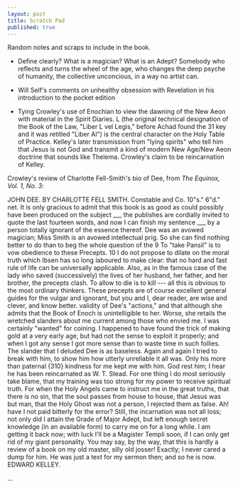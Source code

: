 ```yaml
---
layout: post
title: Scratch Pad
published: true
---
```


Random notes and scraps to include in the book.

- Define clearly? What is a magician? What is an Adept? Somebody who reflects and turns the wheel of the age, who changes the deep psyche of humanity, the collective unconcious, in a way no artist can.

- Will Self's comments on unhealthy obsession with Revelation in his introduction to the pocket edition

- Tying Crowley's use of Enochian to view the dawning of the New Aeon with material in the Spirit Diaries. L (the original technical designation of the Book of the Law, "Liber L vel Legis," before Achad found the 31 key and it was retitled "Liber Al") is the central character on the Holy Table of Practice. Kelley's later transmission from "lying spirits" who tell him that Jesus is not God and transmit a kind of modern New Age/New Aeon doctrine that sounds like Thelema. Crowley's claim to be reincarnation of Kelley.  

Crowley's review of Charlotte Fell-Smith's bio of Dee, from *The Equinox, Vol. 1, No. 3*:

JOHN DEE.  BY CHARLOTTE FELL SMITH.  Constable and Co. 10"s." 6"d." net.
   It is only gracious to admit that this book is as good as could possibly
have been produced on the subject ___ the publishes are cordially invited
to quote the last fourteen words, and now I can finish my sentence ___ by a
person totally ignorant of the essence thereof.
   Dee was an avowed magician; Miss Smith is an avowed intellectual prig.
So she can find nothing better to do than to beg the whole question of the
        9  To "take Pansil" is to vow obedience to these Precepts.
        10 I do not propose to dilate on the moral truth which Ibsen has so
          long laboured to make clear: that no hard and fast rule of life
          can be universally applicable.  Also, as in the famous case of
          the lady who saved (successively) the lives of her husband, her
          father, and her brother, the precepts clash.  To allow to die is
          to kill --- all this is obvious to the most ordinary thinkers.
          These precepts are of course excellent general guides for the
          vulgar and ignorant, but you and I, dear reader, are wise and
          clever, and know better.
validity of Dee's "actions," and that although she admits that the Book of
Enoch is unintelligible to her.  Worse, she retails the wretched slanders
about me current among those who envied me.  I was certainly "wanted" for
coining.  I happened to have found the trick of making gold at a very early
age, but had not the sense to exploit it properly; and when I got any sense
I got more sense than to waste time in such follies.  The slander that I
deluded Dee is as baseless.  Again and again I tried to break with him, to
show him how utterly unreliable it all was.  Only his more than paternal
{310} kindness for me kept me with him.  God rest him; I hear he has been
reincarnated as W. T. Stead.
   For one thing I do most seriously take blame, that my training was too
strong for my power to receive spiritual truth.  For when the Holy Angels
came to instruct me in the great truths, that there is no sin, that the
soul passes from house to house, that Jesus was but man, that the Holy
Ghost was not a person, I rejected them as false.  Ah! have I not paid
bitterly for the error?  Still, the incarnation was not all loss; not only
did I attain the Grade of Major Adept, but left enough secret knowledge (in
an available form) to carry me on for a long while.  I am getting it back
now; with luck I'll be a Magister Templi soon, if I can only get rid of my
giant personality.  You may say, by the way, that this is hardly a review
of a book on my old master, silly old josser!  Exactly; I never cared a
dump for him.  He was just a text for my sermon then; and so he is now.
                                            EDWARD KELLEY.
                                            

...
